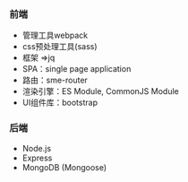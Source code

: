 ### 前端
  - 管理工具webpack
  - css预处理工具(sass)
  - 框架 =>jq 
  - SPA：single page application
  - 路由：sme-router
  - 渲染引擎：ES Module, CommonJS Module
  - UI组件库：bootstrap

### 后端
  - Node.js
  - Express
  - MongoDB (Mongoose)